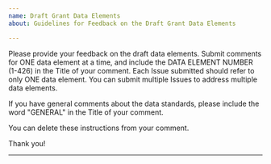 ```yaml
---
name: Draft Grant Data Elements
about: Guidelines for Feedback on the Draft Grant Data Elements

---
```

Please provide your feedback on the draft data elements. Submit comments for ONE data element at a time, and include the DATA ELEMENT NUMBER (1-426) in the Title of your comment. Each Issue submitted should refer to only ONE data element. You can submit multiple Issues to address multiple data elements. 

If you have general comments about the data standards, please include the word "GENERAL" in the Title of your comment. 

You can delete these instructions from your comment. 

Thank you! 


-----

